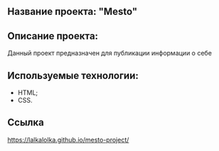 ## Название проекта: "Mesto"

## Описание проекта:
Данный проект предназначен для публикации информации о себе

## Используемые технологии:
- HTML;
- CSS.

## Ссылка
https://lalkalolka.github.io/mesto-project/
